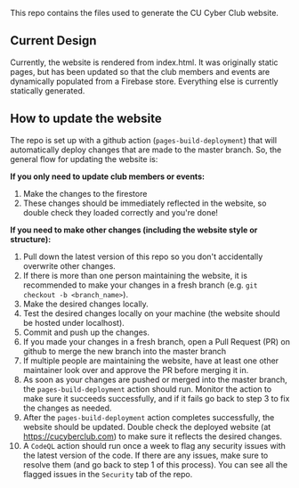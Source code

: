 This repo contains the files used to generate the CU Cyber Club website.

## Current Design

Currently, the website is rendered from index.html. It was originally static pages, but has been updated so that the club members and events are dynamically populated from a Firebase store. Everything else is currently statically generated.

## How to update the website

The repo is set up with a github action (`pages-build-deployment`) that will automatically deploy changes that are made to the master branch. So, the general flow for updating the website is:

**If you only need to update club members or events:**
1) Make the changes to the firestore
2) These changes should be immediately reflected in the website, so double check they loaded correctly and you're done!

**If you need to make other changes (including the website style or structure):**
1) Pull down the latest version of this repo so you don't accidentally overwrite other changes.
2) If there is more than one person maintaining the website, it is recommended to make your changes in a fresh branch (e.g. `git checkout -b <branch_name>`).
3) Make the desired changes locally.
4) Test the desired changes locally on your machine (the website should be hosted under localhost).
5) Commit and push up the changes.
6) If you made your changes in a fresh branch, open a Pull Request (PR) on github to merge the new branch into the master branch
7) If multiple people are maintaining the website, have at least one other maintainer look over and approve the PR before merging it in.
8) As soon as your changes are pushed or merged into the master branch, the `pages-build-deployment` action should run. Monitor the action to make sure it succeeds successfully, and if it fails go back to step 3 to fix the changes as needed.
9) After the `pages-build-deployment` action completes successfully, the website should be updated. Double check the deployed website (at https://cucyberclub.com) to make sure it reflects the desired changes.
10) A `CodeQL` action should run once a week to flag any security issues with the latest version of the code. If there are any issues, make sure to resolve them (and go back to step 1 of this process). You can see all the flagged issues in the `Security` tab of the repo.
